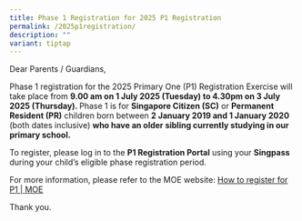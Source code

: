 ```yaml
---
title: Phase 1 Registration for 2025 P1 Registration
permalink: /2025p1registration/
description: ""
variant: tiptap
---
```

<p>Dear Parents / Guardians,</p>
<p>Phase 1 registration for the 2025 Primary One (P1) Registration Exercise
will take place from <strong>9.00 am on 1 July 2025 (Tuesday) to 4.30pm on 3 July 2025 (Thursday). </strong>Phase
1 is for <strong>Singapore Citizen (SC)</strong> or <strong>Permanent Resident (PR)</strong> children
born between <strong>2 January 2019 and 1 January 2020</strong> (both dates
inclusive) <strong>who have an older sibling currently studying in our primary school.</strong>
</p>
<p>To register, please log in to the <strong>P1 Registration Portal</strong> using
your <strong>Singpass</strong> during your child’s eligible phase registration
period.</p>
<p>For more information, please refer to the MOE website: <a href="https://www.moe.gov.sg/primary/p1-registration/how-to-register" rel="noopener noreferrer nofollow" target="_blank">How to register for P1 | MOE</a>
</p>
<p>Thank you.</p>